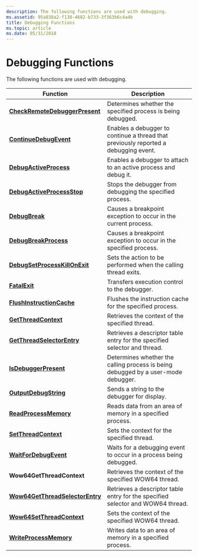 ```yaml
---
description: The following functions are used with debugging.
ms.assetid: 95a838a2-f138-4682-b733-3f363b6c4a4b
title: Debugging Functions
ms.topic: article
ms.date: 05/31/2018
---
```


# Debugging Functions

The following functions are used with debugging.



| Function                                                           | Description                                                                         |
|--------------------------------------------------------------------|-------------------------------------------------------------------------------------|
| [**CheckRemoteDebuggerPresent**](/windows/win32/api/debugapi/nf-debugapi-checkremotedebuggerpresent)   | Determines whether the specified process is being debugged.                         |
| [**ContinueDebugEvent**](/windows/win32/api/debugapi/nf-debugapi-continuedebugevent)                   | Enables a debugger to continue a thread that previously reported a debugging event. |
| [**DebugActiveProcess**](/windows/win32/api/debugapi/nf-debugapi-debugactiveprocess)                   | Enables a debugger to attach to an active process and debug it.                     |
| [**DebugActiveProcessStop**](/windows/win32/api/debugapi/nf-debugapi-debugactiveprocessstop)           | Stops the debugger from debugging the specified process.                            |
| [**DebugBreak**](/windows/win32/api/debugapi/nf-debugapi-debugbreak)                                   | Causes a breakpoint exception to occur in the current process.                      |
| [**DebugBreakProcess**](/windows/desktop/api/WinBase/nf-winbase-debugbreakprocess)                     | Causes a breakpoint exception to occur in the specified process.                    |
| [**DebugSetProcessKillOnExit**](/windows/desktop/api/WinBase/nf-winbase-debugsetprocesskillonexit)     | Sets the action to be performed when the calling thread exits.                      |
| [**FatalExit**](/windows/desktop/api/WinBase/nf-winbase-fatalexit)                                     | Transfers execution control to the debugger.                                        |
| [**FlushInstructionCache**](/windows/win32/api/processthreadsapi/nf-processthreadsapi-flushinstructioncache)             | Flushes the instruction cache for the specified process.                            |
| [**GetThreadContext**](/windows/win32/api/processthreadsapi/nf-processthreadsapi-getthreadcontext)                       | Retrieves the context of the specified thread.                                      |
| [**GetThreadSelectorEntry**](/windows/desktop/api/WinBase/nf-winbase-getthreadselectorentry)           | Retrieves a descriptor table entry for the specified selector and thread.           |
| [**IsDebuggerPresent**](/windows/win32/api/debugapi/nf-debugapi-isdebuggerpresent)                     | Determines whether the calling process is being debugged by a user-mode debugger.   |
| [**OutputDebugString**](/windows/win32/api/debugapi/nf-debugapi-outputdebugstringa)                     | Sends a string to the debugger for display.                                         |
| [**ReadProcessMemory**](/windows/win32/api/memoryapi/nf-memoryapi-readprocessmemory)                     | Reads data from an area of memory in a specified process.                           |
| [**SetThreadContext**](/windows/win32/api/processthreadsapi/nf-processthreadsapi-setthreadcontext)                       | Sets the context for the specified thread.                                          |
| [**WaitForDebugEvent**](/windows/win32/api/debugapi/nf-debugapi-waitfordebugevent)                     | Waits for a debugging event to occur in a process being debugged.                   |
| **Wow64GetThreadContext**          | Retrieves the context of the specified WOW64 thread.                                |
| [**Wow64GetThreadSelectorEntry**](/windows/desktop/api/WinBase/nf-winbase-wow64getthreadselectorentry) | Retrieves a descriptor table entry for the specified selector and WOW64 thread.     |
| [**Wow64SetThreadContext**](/windows/desktop/api/WinBase/nf-winbase-wow64setthreadcontext)             | Sets the context of the specified WOW64 thread.                                     |
| [**WriteProcessMemory**](/windows/win32/api/memoryapi/nf-memoryapi-writeprocessmemory)                   | Writes data to an area of memory in a specified process.                            |



 

 

 
